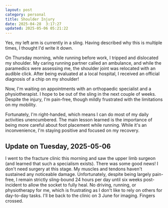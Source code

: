 ```yaml
---
layout: post
category: personal
title: Shoulder Injury
date: 2025-04-28  3:17:27
updated: 2025-05-06 05:21:22
---
```


Yes, my left arm is currently in a sling. Having described why this is multiple times, I thought I'd write it down.

On Thursday morning, while running before work, I tripped and dislocated my shoulder. My caring running partner called an ambulance, and while the paramedics were assessing me, the shoulder joint was relocated with an audible click. After being evaluated at a local hospital, I received an official diagnosis of a chip on my shoulder!

Now, I'm waiting on appointments with an orthopaedic specialist and a physiotherapist. I hope to be out of the sling in the next couple of weeks. Despite the injury, I'm pain-free, though mildly frustrated with the limitations on my mobility.

Fortunately, I'm right-handed, which means I can do most of my daily activities unencumbered. The main lesson learned is the importance of being more careful about foot placement while running. While it's an inconvenience, I'm staying positive and focused on my recovery.

## Update on Tuesday, 2025-05-06

I went to the fracture clinic this morning and saw the upper limb surgeon (and learned that such a specialism exists). There was some good news! I don't need surgery at this stage. My muscles and tendons haven't sustained any noticeable damage. Unfortunately, despite being largely pain-free, I remain strictly sling-bound 24 hours per day until six weeks post-incident to allow the socket to fully heal. No driving, running, or physiotherapy for me, which is frustrating as I don't like to rely on others for day-to-day tasks. I'll be back to the clinic on 3 June for imaging. Fingers crossed.
